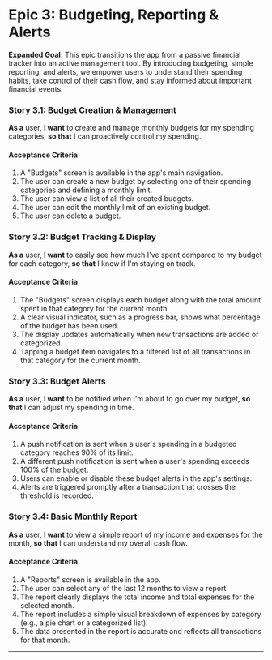 # Epic 3: Budgeting, Reporting & Alerts

**Expanded Goal:** This epic transitions the app from a passive financial tracker into an active management tool. By introducing budgeting, simple reporting, and alerts, we empower users to understand their spending habits, take control of their cash flow, and stay informed about important financial events.

### Story 3.1: Budget Creation & Management
**As a** user,
**I want** to create and manage monthly budgets for my spending categories,
**so that** I can proactively control my spending.

#### Acceptance Criteria
1.  A "Budgets" screen is available in the app's main navigation.
2.  The user can create a new budget by selecting one of their spending categories and defining a monthly limit.
3.  The user can view a list of all their created budgets.
4.  The user can edit the monthly limit of an existing budget.
5.  The user can delete a budget.

### Story 3.2: Budget Tracking & Display
**As a** user,
**I want** to easily see how much I've spent compared to my budget for each category,
**so that** I know if I'm staying on track.

#### Acceptance Criteria
1.  The "Budgets" screen displays each budget along with the total amount spent in that category for the current month.
2.  A clear visual indicator, such as a progress bar, shows what percentage of the budget has been used.
3.  The display updates automatically when new transactions are added or categorized.
4.  Tapping a budget item navigates to a filtered list of all transactions in that category for the current month.

### Story 3.3: Budget Alerts
**As a** user,
**I want** to be notified when I'm about to go over my budget,
**so that** I can adjust my spending in time.

#### Acceptance Criteria
1.  A push notification is sent when a user's spending in a budgeted category reaches 90% of its limit.
2.  A different push notification is sent when a user's spending exceeds 100% of the budget.
3.  Users can enable or disable these budget alerts in the app's settings.
4.  Alerts are triggered promptly after a transaction that crosses the threshold is recorded.

### Story 3.4: Basic Monthly Report
**As a** user,
**I want** to view a simple report of my income and expenses for the month,
**so that** I can understand my overall cash flow.

#### Acceptance Criteria
1.  A "Reports" screen is available in the app.
2.  The user can select any of the last 12 months to view a report.
3.  The report clearly displays the total income and total expenses for the selected month.
4.  The report includes a simple visual breakdown of expenses by category (e.g., a pie chart or a categorized list).
5.  The data presented in the report is accurate and reflects all transactions for that month.

---
